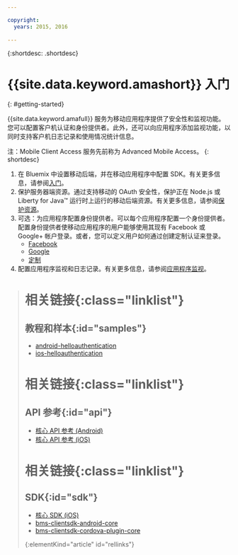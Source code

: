 ```yaml
---

copyright:
  years: 2015, 2016
  
---
```


{:shortdesc: .shortdesc}

# {{site.data.keyword.amashort}} 入门
{: #getting-started}

{{site.data.keyword.amafull}} 服务为移动应用程序提供了安全性和监视功能。您可以配置客户机认证和身份提供者。此外，还可以向应用程序添加监视功能，以同时支持客户机日志记录和使用情况统计信息。

注：Mobile Client Access 服务先前称为 Advanced Mobile Access。
{: shortdesc}

1. 在 Bluemix 中设置移动后端，并在移动应用程序中配置 SDK。有关更多信息，请参阅[入门](getting-started.html)。
1. 保护服务器端资源。通过支持移动的 OAuth 安全性，保护正在 Node.js 或 Liberty for Java&trade; 运行时上运行的移动后端资源。有关更多信息，请参阅[保护资源](protecting-resources.html)。
1. 可选：为应用程序配置身份提供者。可以每个应用程序配置一个身份提供者。配置身份提供者使移动应用程序的用户能够使用其现有 Facebook 或 Google+ 帐户登录。或者，您可以定义用户如何通过创建定制认证来登录。
   * [Facebook](facebook-auth-overview.html)
   * [Google](google-auth-overview.html)
   * [定制](custom-auth.html)
1. 配置应用程序监视和日志记录。有关更多信息，请参阅[应用程序监视](app-monitoring.html)。


># 相关链接{:class="linklist"}
>## 教程和样本{:id="samples"}
>* [android-helloauthentication](https://github.com/ibm-bluemix-mobile-services/bms-samples-android-helloauthentication)
>* [ios-helloauthentication](https://github.com/ibm-bluemix-mobile-services/bms-samples-ios-helloauthentication)
>
># 相关链接{:class="linklist"}
>## API 参考{:id="api"}
>* [核心 API 参考 (Android)](https://console.{DomainName}/docs/api/content/api/mobilefirst/android/core-api-doc/overview-summary.html)
>* [核心 API 参考 (iOS)](https://console.{DomainName}/docs/api/content/api/mobilefirst/ios/IMFCore_api-doc/html/index.html)
>
># 相关链接{:class="linklist"}
>## SDK{:id="sdk"}
>* [核心 SDK (iOS) ](https://hub.jazz.net/git/bluemixmobilesdk/imf-ios-sdk/archive?revstr=master)  
>* [bms-clientsdk-android-core](https://github.com/ibm-bluemix-mobile-services/bms-clientsdk-android-core)
>* [bms-clientsdk-cordova-plugin-core](https://github.com/ibm-bluemix-mobile-services/bms-clientsdk-cordova-plugin-core)
>
>{:elementKind="article" id="rellinks"}
